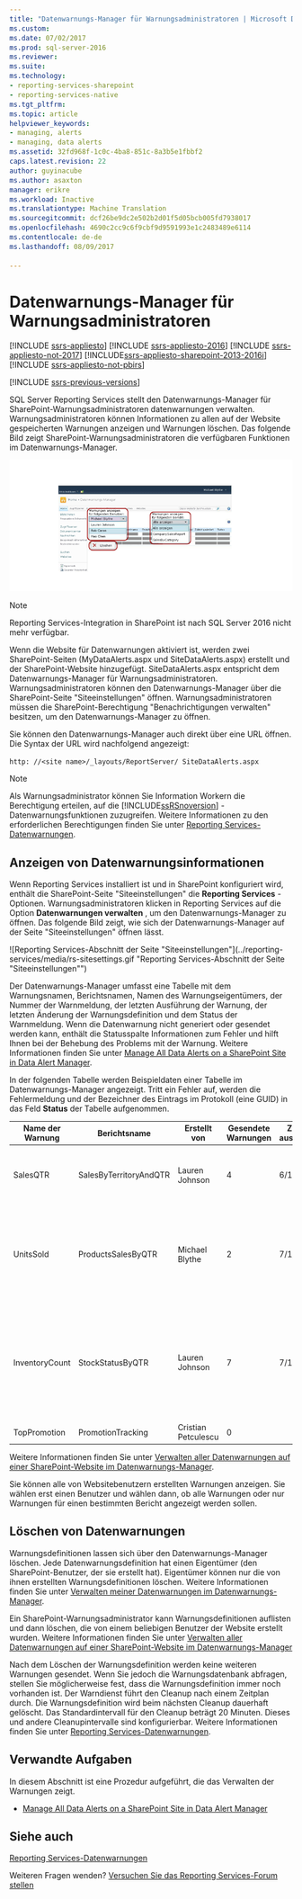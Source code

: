 ```yaml
---
title: "Datenwarnungs-Manager für Warnungsadministratoren | Microsoft Docs"
ms.custom: 
ms.date: 07/02/2017
ms.prod: sql-server-2016
ms.reviewer: 
ms.suite: 
ms.technology:
- reporting-services-sharepoint
- reporting-services-native
ms.tgt_pltfrm: 
ms.topic: article
helpviewer_keywords:
- managing, alerts
- managing, data alerts
ms.assetid: 32fd968f-1c0c-4ba8-851c-8a3b5e1fbbf2
caps.latest.revision: 22
author: guyinacube
ms.author: asaxton
manager: erikre
ms.workload: Inactive
ms.translationtype: Machine Translation
ms.sourcegitcommit: dcf26be9dc2e502b2d01f5d05bcb005fd7938017
ms.openlocfilehash: 4690c2cc9c6f9cbf9d9591993e1c2483489e6114
ms.contentlocale: de-de
ms.lasthandoff: 08/09/2017

---
```

# <a name="data-alert-manager-for-alerting-administrators"></a>Datenwarnungs-Manager für Warnungsadministratoren

[!INCLUDE [ssrs-appliesto](../includes/ssrs-appliesto.md)] [!INCLUDE [ssrs-appliesto-2016](../includes/ssrs-appliesto-2016.md)] [!INCLUDE [ssrs-appliesto-not-2017](../includes/ssrs-appliesto-not-2017.md)] [!INCLUDE[ssrs-appliesto-sharepoint-2013-2016i](../includes/ssrs-appliesto-sharepoint-2013-2016.md)] [!INCLUDE [ssrs-appliesto-not-pbirs](../includes/ssrs-appliesto-not-pbirs.md)]

[!INCLUDE [ssrs-previous-versions](../includes/ssrs-previous-versions.md)]

SQL Server Reporting Services stellt den Datenwarnungs-Manager für SharePoint-Warnungsadministratoren datenwarnungen verwalten. Warnungsadministratoren können Informationen zu allen auf der Website gespeicherten Warnungen anzeigen und Warnungen löschen. Das folgende Bild zeigt SharePoint-Warnungsadministratoren die verfügbaren Funktionen im Datenwarnungs-Manager.

![Warnungs-Manager für SharePoint-Websiteadministratoren](../reporting-services/media/rs-alertmanagersite.gif "Warnungs-Manager für SharePoint-Websiteadministratoren")

> [!NOTE]
> Reporting Services-Integration in SharePoint ist nach SQL Server 2016 nicht mehr verfügbar.

 Wenn die Website für Datenwarnungen aktiviert ist, werden zwei SharePoint-Seiten (MyDataAlerts.aspx und SiteDataAlerts.aspx) erstellt und der SharePoint-Website hinzugefügt. SiteDataAlerts.aspx entspricht dem Datenwarnungs-Manager für Warnungsadministratoren. Warnungsadministratoren können den Datenwarnungs-Manager über die SharePoint-Seite "Siteeinstellungen" öffnen. Warnungsadministratoren müssen die SharePoint-Berechtigung "Benachrichtigungen verwalten" besitzen, um den Datenwarnungs-Manager zu öffnen.  
  
 Sie können den Datenwarnungs-Manager auch direkt über eine URL öffnen. Die Syntax der URL wird nachfolgend angezeigt:  
  
 `http: //<site name>/_layouts/ReportServer/ SiteDataAlerts.aspx`  
  
> [!NOTE]  
>  Als Warnungsadministrator können Sie Information Workern die Berechtigung erteilen, auf die [!INCLUDE[ssRSnoversion](../includes/ssrsnoversion-md.md)] -Datenwarnungsfunktionen zuzugreifen. Weitere Informationen zu den erforderlichen Berechtigungen finden Sie unter [Reporting Services-Datenwarnungen](../reporting-services/reporting-services-data-alerts.md).  
  
##  <a name="ViewingAlerts"></a> Anzeigen von Datenwarnungsinformationen  
 Wenn Reporting Services installiert ist und in SharePoint konfiguriert wird, enthält die SharePoint-Seite "Siteeinstellungen" die **Reporting Services** -Optionen. Warnungsadministratoren klicken in Reporting Services auf die Option **Datenwarnungen verwalten** , um den Datenwarnungs-Manager zu öffnen. Das folgende Bild zeigt, wie sich der Datenwarnungs-Manager auf der Seite "Siteeinstellungen" öffnen lässt.  
  
 ![Reporting Services-Abschnitt der Seite "Siteeinstellungen"](../reporting-services/media/rs-sitesettings.gif "Reporting Services-Abschnitt der Seite "Siteeinstellungen"")  
  
 Der Datenwarnungs-Manager umfasst eine Tabelle mit dem Warnungsnamen, Berichtsnamen, Namen des Warnungseigentümers, der Nummer der Warnmeldung, der letzten Ausführung der Warnung, der letzten Änderung der Warnungsdefinition und dem Status der Warnmeldung. Wenn die Datenwarnung nicht generiert oder gesendet werden kann, enthält die Statusspalte Informationen zum Fehler und hilft Ihnen bei der Behebung des Problems mit der Warnung. Weitere Informationen finden Sie unter [Manage All Data Alerts on a SharePoint Site in Data Alert Manager](../reporting-services/manage-all-data-alerts-on-a-sharepoint-site-in-data-alert-manager.md).  
  
 In der folgenden Tabelle werden Beispieldaten einer Tabelle im Datenwarnungs-Manager angezeigt. Tritt ein Fehler auf, werden die Fehlermeldung und der Bezeichner des Eintrags im Protokoll (eine GUID) in das Feld **Status** der Tabelle aufgenommen.  
  
|Name der Warnung|Berichtsname|Erstellt von|Gesendete Warnungen|Zuletzt ausgeführt|Zuletzt geändert|Status|  
|----------------|-----------------|----------------|-----------------|--------------|-------------------|------------|  
|SalesQTR|SalesByTerritoryAndQTR|Lauren Johnson|4|6/12/2011|6/1/2011|Die letzte Warnung war erfolgreich, und die Warnung wurde gesendet.|  
|UnitsSold|ProductsSalesByQTR|Michael Blythe|2|7/1/2011|6/28/2011|Die letzte Warnung wurde erfolgreich ausgeführt, aber die Daten blieben unverändert, und es wurde keine Warnung gesendet.|  
|InventoryCount|StockStatusByQTR|Lauren Johnson|7|7/10/2011|7/2/2011|\<Fehlermeldung > die Protokolldatei enthält ausführliche Informationen zum Fehler. Der Protokolleintrag mit dem Bezeichner finden Sie unter: \<GUID >.|  
|TopPromotion|PromotionTracking|Cristian Petculescu|0||5/23/2011|Die Warnung wurde erstellt.|  
  
 Weitere Informationen finden Sie unter [Verwalten aller Datenwarnungen auf einer SharePoint-Website im Datenwarnungs-Manager](../reporting-services/manage-all-data-alerts-on-a-sharepoint-site-in-data-alert-manager.md).  
  
 Sie können alle von Websitebenutzern erstellten Warnungen anzeigen. Sie wählen erst einen Benutzer und wählen dann, ob alle Warnungen oder nur Warnungen für einen bestimmten Bericht angezeigt werden sollen.  
  
  
##  <a name="DeleteAlerts"></a> Löschen von Datenwarnungen  
 Warnungsdefinitionen lassen sich über den Datenwarnungs-Manager löschen. Jede Datenwarnungsdefinition hat einen Eigentümer (den SharePoint-Benutzer, der sie erstellt hat). Eigentümer können nur die von ihnen erstellten Warnungsdefinitionen löschen. Weitere Informationen finden Sie unter [Verwalten meiner Datenwarnungen im Datenwarnungs-Manager](../reporting-services/manage-my-data-alerts-in-data-alert-manager.md).  
  
 Ein SharePoint-Warnungsadministrator kann Warnungsdefinitionen auflisten und dann löschen, die von einem beliebigen Benutzer der Website erstellt wurden. Weitere Informationen finden Sie unter [Verwalten aller Datenwarnungen auf einer SharePoint-Website im Datenwarnungs-Manager](../reporting-services/manage-all-data-alerts-on-a-sharepoint-site-in-data-alert-manager.md)  
  
 Nach dem Löschen der Warnungsdefinition werden keine weiteren Warnungen gesendet. Wenn Sie jedoch die Warnungsdatenbank abfragen, stellen Sie möglicherweise fest, dass die Warnungsdefinition immer noch vorhanden ist. Der Warndienst führt den Cleanup nach einem Zeitplan durch. Die Warnungsdefinition wird beim nächsten Cleanup dauerhaft gelöscht. Das Standardintervall für den Cleanup beträgt 20 Minuten. Dieses und andere Cleanupintervalle sind konfigurierbar. Weitere Informationen finden Sie unter [Reporting Services-Datenwarnungen](../reporting-services/reporting-services-data-alerts.md).  
  
  
##  <a name="HowTo"></a> Verwandte Aufgaben  
 In diesem Abschnitt ist eine Prozedur aufgeführt, die das Verwalten der Warnungen zeigt.  
  
-   [Manage All Data Alerts on a SharePoint Site in Data Alert Manager](../reporting-services/manage-all-data-alerts-on-a-sharepoint-site-in-data-alert-manager.md)  

## <a name="see-also"></a>Siehe auch

[Reporting Services-Datenwarnungen](../reporting-services/reporting-services-data-alerts.md)  

Weiteren Fragen wenden? [Versuchen Sie das Reporting Services-Forum stellen](http://go.microsoft.com/fwlink/?LinkId=620231)

